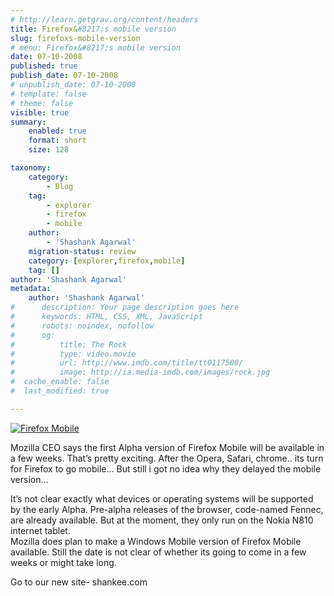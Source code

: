 ```yaml
---
# http://learn.getgrav.org/content/headers
title: Firefox&#8217;s mobile version
slug: firefoxs-mobile-version
# menu: Firefox&#8217;s mobile version
date: 07-10-2008
published: true
publish_date: 07-10-2008
# unpublish_date: 07-10-2008
# template: false
# theme: false
visible: true
summary:
    enabled: true
    format: short
    size: 128

taxonomy:
    category:
        - Blog
    tag:
        - explorer
        - firefox
        - mobile
    author:
        - 'Shashank Agarwal'
    migration-status: review
    category: [explorer,firefox,mobile]
    tag: []
author: 'Shashank Agarwal'
metadata:
    author: 'Shashank Agarwal'
#      description: Your page description goes here
#      keywords: HTML, CSS, XML, JavaScript
#      robots: noindex, nofollow
#      og:
#          title: The Rock
#          type: video.movie
#          url: http://www.imdb.com/title/tt0117500/
#          image: http://ia.media-imdb.com/images/rock.jpg
#  cache_enable: false
#  last_modified: true

---
```


[![Firefox Mobile](http://www.blogcdn.com/www.downloadsquad.com/media/2008/08/fennec-m6.jpg)](https://wiki.mozilla.org/Mobile/Fennec/Releases)

Mozilla CEO says the first Alpha version of Firefox Mobile will be available in a few weeks. That’s pretty exciting. After the Opera, Safari, chrome.. its turn for Firefox to go mobile… But still i got no idea why they delayed the mobile version…  
  
It’s not clear exactly what devices or operating systems will be supported by the early Alpha. Pre-alpha releases of the browser, code-named Fennec, are already available. But at the moment, they only run on the Nokia N810 internet tablet.  
Mozilla does plan to make a Windows Mobile version of Firefox Mobile available. Still the date is not clear of whether its going to come in a few weeks or might take long.

Go to our new site- shankee.com
